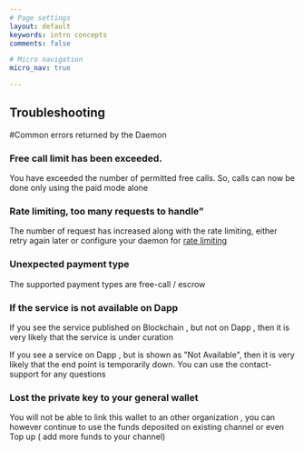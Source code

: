 ```yaml
---
# Page settings
layout: default
keywords: intro concepts
comments: false

# Micro navigation
micro_nav: true

---
```


## Troubleshooting

#Common errors returned by the Daemon

### Free call limit has been exceeded.
You have exceeded the number of permitted free calls. So, calls can now be done only using the paid mode alone 


### Rate limiting, too many requests to handle”
The number of request has increased along with the rate limiting, either retry again later or configure your daemon for [rate limiting](https://github.com/singnet/snet-daemon/tree/master/ratelimit) 

### Unexpected payment type
The supported payment types are free-call / escrow

### If the service is not available on Dapp
If you see the service published on Blockchain , but not on Dapp , then it is very likely that the service is under curation 

If you see a service on Dapp , but is shown as "Not Available", then it is very likely that the end point is temporarily down. You can use the contact-support for any questions

### Lost the private key to your general wallet
You will not be able to link this wallet to an other organization , you can however
continue to use the funds deposited on existing channel or even Top up ( add more funds to your channel)
